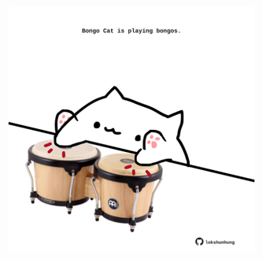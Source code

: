 <!-- built at 24/10/2023, 14:00:51 UTC -->
<p align="center">
  <img width="500" height="500" src="./ReadmeImage.svg">
</p>
